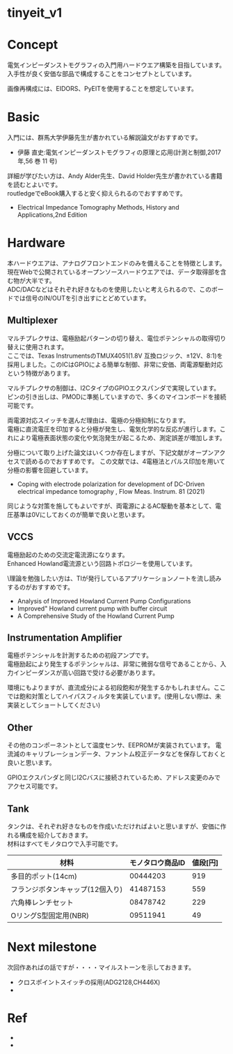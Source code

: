 # tinyeit_v1

# Concept
電気インピーダンストモグラフィの入門用ハードウエア構築を目指しています。
入手性が良く安価な部品で構成することをコンセプトとしています。

画像再構成には、EIDORS、PyEITを使用することを想定しています。



# Basic
入門には、群馬大学伊藤先生が書かれている解説論文がおすすめです。
- 伊藤 直史:電気インピーダンストモグラフィの原理と応用(計測と制御,2017年,56 巻 11 号)

詳細が学びたい方は、Andy Alder先生、David Holder先生が書かれている書籍を読むとよいです。<br>
routledgeでeBook購入すると安く抑えられるのでおすすめです。
- Electrical Impedance Tomography Methods, History and Applications,2nd Edition

# Hardware
本ハードウエアは、アナログフロントエンドのみを備えることを特徴とします。<br>
現在Webで公開されているオープンソースハードウエアでは、データ取得部を含む物が大半です。<br>
ADC/DACなどはそれぞれ好きなものを使用したいと考えられるので、このボードでは信号のIN/OUTを引き出すにとどめています。<br>


## Multiplexer
マルチプレクサは、電極励起パターンの切り替え、電位ポテンシャルの取得切り替えに使用されます。<br>
ここでは、Texas InstrumentsのTMUX4051(1.8V 互換ロジック、±12V、8:1)を採用しました。このICはGPIOによる簡単な制御、非常に安価、両電源駆動対応という特徴があります。<br>

マルチプレクサの制御は、I2CタイプのGPIOエクスパンダで実現しています。
ピンの引き出しは、PMODに準拠していますので、多くのマイコンボードを接続可能です。

両電源対応スイッチを選んだ理由は、電極の分極抑制になります。<br>
電極に直流電圧を印加すると分極が発生し、電気化学的な反応が進行します。これにより電極表面状態の変化や気泡発生が起こるため、測定誤差が増加します。<br>

分極について取り上げた論文はいくつか存在しますが、下記文献がオープンアクセスで読めるのでおすすめです。
この文献では、4電極法とパルス印加を用いて分極の影響を回避しています。
- Coping with electrode polarization for development of DC-Driven electrical impedance tomography , Flow Meas. Instrum.
81 (2021)

同じような対策を施してもよいですが、両電源によるAC駆動を基本として、電圧基準は0Vにしておくのが簡単で良いと思います。

## VCCS
電極励起のための交流定電流源になります。<br>
Enhanced Howland電流源という回路トポロジーを使用しています。

\理論を勉強したい方は、TIが発行しているアプリケーションノートを流し読みするのがおすすめです。
- Analysis of Improved Howland Current Pump Configurations
- Improved" Howland current pump with buffer circuit
- A Comprehensive Study of the Howland Current Pump

## Instrumentation Amplifier
電極ポテンシャルを計測するための初段アンプです。<br>
電極励起により発生するポテンシャルは、非常に微弱な信号であることから、入力インピーダンスが高い回路で受ける必要があります。

環境にもよりますが、直流成分による初段飽和が発生するかもしれません。ここでは飽和対策としてハイパスフィルタを実装しています。(使用しない際は、未実装としてショートしてください)

## Other
その他のコンポーネントとして温度センサ、EEPROMが実装されています。
電流減のキャリブレーションデータ、ファントム校正データなどを保存しておくと良いと思います。

GPIOエクスパンダと同じI2Cバスに接続されているため、アドレス変更のみでアクセス可能です。

## Tank
タンクは、それぞれ好きなものを作成いただければよいと思いますが、安価に作れる構成を紹介しておきます。<br>
材料はすべてモノタロウで入手可能です。


| 材料  | モノタロウ商品ID |値段[円]|
| ------------- | ------------- |----------------|
| 多目的ポット(14cm)  | 00444203  |919|
| フランジボタンキャップ(12個入り)  | 41487153  |559|
|六角棒レンチセット|08478742|229|
|OリングS型固定用(NBR)|09511941|49|

# Next milestone
次回作あればの話ですが・・・・マイルストーンを示しておきます。
- クロスポイントスイッチの採用(ADG2128,CH446X)
- 

# Ref
-
-
